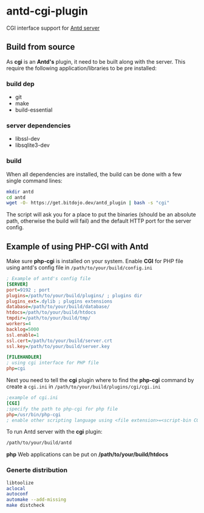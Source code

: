 # antd-cgi-plugin
CGI interface support for [Antd server](https://github.com/lxsang/ant-http)

## Build from source
As **cgi** is an **Antd's** plugin, it need to be built along with the server. This require the following application/libraries to be pre installed:

### build dep
* git
* make
* build-essential

### server dependencies
* libssl-dev
* libsqlite3-dev

### build
When all dependencies are installed, the build can be done with a few single command lines:

```bash
mkdir antd
cd antd
wget -O- https://get.bitdojo.dev/antd_plugin | bash -s "cgi"
```
The script will ask you for a place to put the binaries (should be an absolute path, otherwise the build will fail) and the default HTTP port for the server config.

## Example of using PHP-CGI with Antd
Make sure **php-cgi** is installed on your system.
Enable **CGI** for PHP file using antd's config file in ```/path/to/your/build/config.ini```
```ini
; Example of antd's config file
[SERVER]
port=9192 ; port
plugins=/path/to/your/build/plugins/ ; plugins dir
plugins_ext=.dylib ; plugins extensions
database=/path/to/your/build/database/
htdocs=/path/to/your/build/htdocs
tmpdir=/path/to/your/build/tmp/
workers=4
backlog=5000
ssl.enable=1
ssl.cert=/path/to/your/build/server.crt
ssl.key=/path/to/your/build/server.key

[FILEHANDLER]
; using cgi interface for PHP file
php=cgi
```
Next you need to tell the **cgi** plugin where to find the **php-cgi** command by create a ```cgi.ini``` in ```/path/to/your/build/plugins/cgi/cgi.ini```
```ini
;example of cgi.ini
[CGI]
;specify the path to php-cgi for php file
php=/usr/bin/php-cgi
; enable other scripting language using <file extension>=<script-bin CGI>
```

To run Antd server with the **cgi** plugin:
```sh
/path/to/your/build/antd
```

**php** Web applications can be put on **/path/to/your/build/htdocs**

### Generte distribution
```sh
libtoolize
aclocal
autoconf
automake --add-missing
make distcheck
``` 